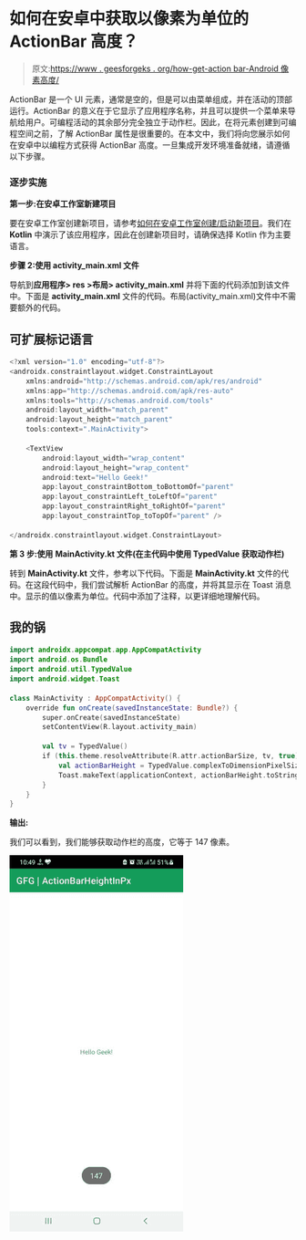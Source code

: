 # 如何在安卓中获取以像素为单位的 ActionBar 高度？

> 原文:[https://www . geesforgeks . org/how-get-action bar-Android 像素高度/](https://www.geeksforgeeks.org/how-to-get-actionbar-height-in-pixels-in-android/)

ActionBar 是一个 UI 元素，通常是空的，但是可以由菜单组成，并在活动的顶部运行。ActionBar 的意义在于它显示了应用程序名称，并且可以提供一个菜单来导航给用户。可编程活动的其余部分完全独立于动作栏。因此，在将元素创建到可编程空间之前，了解 ActionBar 属性是很重要的。在本文中，我们将向您展示如何在安卓中以编程方式获得 ActionBar 高度。一旦集成开发环境准备就绪，请遵循以下步骤。

### 逐步实施

**第一步:在安卓工作室新建项目**

要在安卓工作室创建新项目，请参考[如何在安卓工作室创建/启动新项目](https://www.geeksforgeeks.org/android-how-to-create-start-a-new-project-in-android-studio/)。我们在 **Kotlin** 中演示了该应用程序，因此在创建新项目时，请确保选择 Kotlin 作为主要语言。

**步骤 2:使用 activity_main.xml 文件**

导航到**应用程序> res >布局> activity_main.xml** 并将下面的代码添加到该文件中。下面是 **activity_main.xml** 文件的代码。布局(activity_main.xml)文件中不需要额外的代码。

## 可扩展标记语言

```kt
<?xml version="1.0" encoding="utf-8"?>
<androidx.constraintlayout.widget.ConstraintLayout 
    xmlns:android="http://schemas.android.com/apk/res/android"
    xmlns:app="http://schemas.android.com/apk/res-auto"
    xmlns:tools="http://schemas.android.com/tools"
    android:layout_width="match_parent"
    android:layout_height="match_parent"
    tools:context=".MainActivity">

    <TextView
        android:layout_width="wrap_content"
        android:layout_height="wrap_content"
        android:text="Hello Geek!"
        app:layout_constraintBottom_toBottomOf="parent"
        app:layout_constraintLeft_toLeftOf="parent"
        app:layout_constraintRight_toRightOf="parent"
        app:layout_constraintTop_toTopOf="parent" />

</androidx.constraintlayout.widget.ConstraintLayout>
```

**第 3 步:使用** **MainActivity.kt 文件(在主代码中使用 TypedValue 获取动作栏)**

转到 **MainActivity.kt** 文件，参考以下代码。下面是 **MainActivity.kt** 文件的代码。在这段代码中，我们尝试解析 ActionBar 的高度，并将其显示在 Toast 消息中。显示的值以像素为单位。代码中添加了注释，以更详细地理解代码。

## 我的锅

```kt
import androidx.appcompat.app.AppCompatActivity
import android.os.Bundle
import android.util.TypedValue
import android.widget.Toast

class MainActivity : AppCompatActivity() {
    override fun onCreate(savedInstanceState: Bundle?) {
        super.onCreate(savedInstanceState)
        setContentView(R.layout.activity_main)

        val tv = TypedValue()
        if (this.theme.resolveAttribute(R.attr.actionBarSize, tv, true)) {
            val actionBarHeight = TypedValue.complexToDimensionPixelSize(tv.data, resources.displayMetrics)
            Toast.makeText(applicationContext, actionBarHeight.toString(), Toast.LENGTH_SHORT).show()
        }
    }
}
```

**输出:**

我们可以看到，我们能够获取动作栏的高度，它等于 147 像素。

![](img/c12f4c1abdcff030b31f0370a41ab4bc.png)